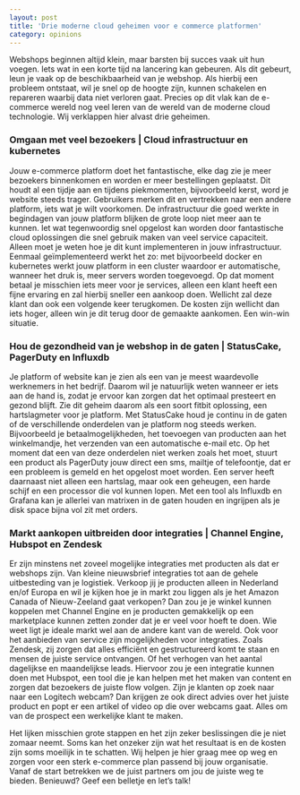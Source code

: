 ```yaml
---
layout: post
title: 'Drie moderne cloud geheimen voor e commerce platformen'
category: opinions
---
```


Webshops beginnen altijd klein, maar barsten bij succes vaak uit hun voegen. Iets wat in een korte tijd na lancering kan gebeuren. Als dit gebeurt, leun je vaak op de beschikbaarheid van je webshop. Als hierbij een probleem ontstaat, wil je snel op de hoogte zijn, kunnen schakelen en repareren waarbij data niet verloren gaat. Precies op dit vlak kan de e-commerce wereld nog veel leren van de wereld van de moderne cloud technologie. Wij verklappen hier alvast drie geheimen.

### Omgaan met veel bezoekers | Cloud infrastructuur en kubernetes

Jouw e-commerce platform doet het fantastische, elke dag zie je meer bezoekers binnenkomen en worden er meer bestellingen geplaatst. Dit houdt al een tijdje aan en tijdens piekmomenten, bijvoorbeeld kerst, word je website steeds trager. Gebruikers merken dit en vertrekken naar een andere platform, iets wat je wilt voorkomen. De infrastructuur die goed werkte in begindagen van jouw platform blijken de grote loop niet meer aan te kunnen. Iet wat tegenwoordig snel opgelost kan worden door fantastische cloud oplossingen die snel gebruik maken van veel service capaciteit. Alleen moet je weten hoe je dit kunt implementeren in jouw infrastructuur. Eenmaal geïmplementeerd werkt het zo: met bijvoorbeeld docker en kubernetes werkt jouw platform in een cluster waardoor er automatische, wanneer het druk is, meer servers worden toegevoegd. Op dat moment betaal je misschien iets meer voor je services, alleen een klant heeft een fijne ervaring en zal hierbij sneller een aankoop doen. Wellicht zal deze klant dan ook een volgende keer terugkomen. De kosten zijn wellicht dan iets hoger, alleen win je dit terug door de gemaakte aankomen. Een win-win situatie.

### Hou de gezondheid van je webshop in de gaten | StatusCake, PagerDuty en Influxdb 

Je platform of website kan je zien als een van je meest waardevolle werknemers in het bedrijf. Daarom wil je natuurlijk weten wanneer er iets aan de hand is, zodat je ervoor kan zorgen dat het optimaal presteert en gezond blijft. Zie dit geheim daarom als een soort fitbit oplossing, een hartslagmeter voor je platform. Met StatusCake houd je continu in de gaten of de verschillende onderdelen van je platform nog steeds werken. Bijvoorbeeld je betaalmogelijkheden, het toevoegen van producten aan het winkelmandje, het verzenden van een automatische e-mail etc. Op het moment dat een van deze onderdelen niet werken zoals het moet, stuurt een product als PagerDuty jouw direct een sms, mailtje of telefoontje, dat er een probleem is gemeld en het opgelost moet worden. Een server heeft daarnaast niet alleen een hartslag, maar ook een geheugen, een harde schijf en een processor die vol kunnen lopen. Met een tool als Influxdb en Grafana kan je allerlei van matrixen in de gaten houden en ingrijpen als je disk space bijna vol zit met orders.

### Markt aankopen uitbreiden door integraties | Channel Engine, Hubspot en Zendesk 

Er zijn minstens net zoveel mogelijke integraties met producten als dat er webshops zijn. Van kleine nieuwsbrief integraties tot aan de gehele uitbesteding van je logistiek. Verkoop jij je producten alleen in Nederland en/of Europa en wil je kijken hoe je in markt zou liggen als je het Amazon Canada of Nieuw-Zeeland gaat verkopen? Dan zou je je winkel kunnen koppelen met Channel Engine en je producten gemakkelijk op een marketplace kunnen zetten zonder dat je er veel voor hoeft te doen. Wie weet ligt je ideale markt wel aan de andere kant van de wereld. Ook voor het aanbieden van service zijn mogelijkheden voor integraties. Zoals Zendesk, zij zorgen dat alles efficiënt en gestructureerd komt te staan en mensen de juiste service ontvangen. Of het verhogen van het aantal dagelijkse en maandelijkse leads. Hiervoor zou je een integratie kunnen doen met Hubspot, een tool die je kan helpen met het maken van content en zorgen dat bezoekers de juiste flow volgen. Zijn je klanten op zoek naar naar een Logitech webcam? Dan krijgen ze ook direct advies over het juiste product en popt er een artikel of video op die over webcams gaat. Alles om van de prospect een werkelijke klant te maken.

Het lijken misschien grote stappen en het zijn zeker beslissingen die je niet zomaar neemt. Soms kan het onzeker zijn wat het resultaat is en de kosten zijn soms moeilijk in te schatten. Wij helpen je hier graag mee op weg en zorgen voor een sterk e-commerce plan passend bij jouw organisatie. Vanaf de start betrekken we de juist partners om jou de juiste weg te bieden. Benieuwd? Geef een belletje en let’s talk!
